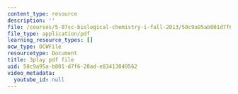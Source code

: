```yaml
---
content_type: resource
description: ''
file: /courses/5-07sc-biological-chemistry-i-fall-2013/50c9a95ab001d7f628ade83413049562_qa8IepmE5Mw.pdf
file_type: application/pdf
learning_resource_types: []
ocw_type: OCWFile
resourcetype: Document
title: 3play pdf file
uid: 50c9a95a-b001-d7f6-28ad-e83413049562
video_metadata:
  youtube_id: null
---
```

